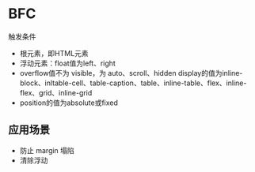 # BFC

触发条件 
- 根元素，即HTML元素
- 浮动元素：float值为left、right
- overflow值不为 visible，为 auto、scroll、hidden
display的值为inline-block、inltable-cell、table-caption、table、inline-table、flex、inline-flex、grid、inline-grid
- position的值为absolute或fixed

## 应用场景
- 防止 margin 塌陷
- 清除浮动